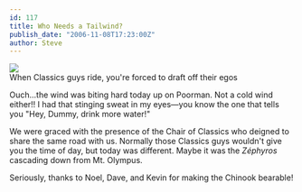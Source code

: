 ```yaml
---
id: 117
title: Who Needs a Tailwind?
publish_date: "2006-11-08T17:23:00Z"
author: Steve
---
```

![](http://www.flagstafffrenzy.org/wp-content/uploads/2006/11/zeus-noel.jpg)  
When Classics guys ride, you're forced to draft off their egos

Ouch...the wind was biting hard today up on Poorman. Not a cold wind either!! I had that stinging sweat in my eyes—you know the one that tells you "Hey, Dummy, drink more water!"

We were graced with the presence of the Chair of Classics who deigned to share the same road with us. Normally those Classics guys wouldn't give you the time of day, but today was different. Maybe it was the _Zéphyros_ cascading down from Mt. Olympus.

Seriously, thanks to Noel, Dave, and Kevin for making the Chinook bearable!
